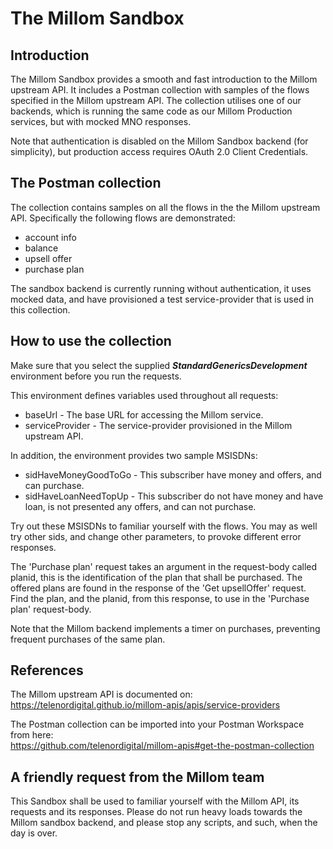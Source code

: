 # The Millom Sandbox

## Introduction

The Millom Sandbox provides a smooth and fast introduction to the Millom upstream API. 
It includes a Postman collection with samples of the flows specified in the Millom upstream API. 
The collection utilises one of our backends, which is running the same code as our Millom Production services, 
but with mocked MNO responses.

Note that authentication is disabled on the Millom Sandbox backend (for simplicity), 
but production access requires OAuth 2.0 Client Credentials.

## The Postman collection

The collection contains samples on all the flows in the the Millom upstream API.
Specifically the following flows are demonstrated:

- account info
- balance
- upsell offer
- purchase plan

The sandbox backend is currently running without authentication, it uses mocked data, 
and have provisioned a test service-provider that is used in this collection.

## How to use the collection

Make sure that you select the supplied ***StandardGenericsDevelopment*** environment before you run the requests.

This environment defines variables used throughout all requests:

- baseUrl - The base URL for accessing the Millom service.
- serviceProvider - The service-provider provisioned in the Millom upstream API.

In addition, the environment provides two sample MSISDNs:

- sidHaveMoneyGoodToGo - This subscriber have money and offers, and can purchase.
- sidHaveLoanNeedTopUp - This subscriber do not have money and have loan, is not presented any offers, and can not purchase.

Try out these MSISDNs to familiar yourself with the flows. You may as well try other sids, 
and change other parameters, to provoke different error responses.

The 'Purchase plan' request takes an argument in the request-body called planid, 
this is the identification of the plan that shall be purchased. 
The offered plans are found in the response of the 'Get upsellOffer' request. 
Find the plan, and the planid, from this response, to use in the 'Purchase plan' request-body.

Note that the Millom backend implements a timer on purchases, preventing frequent purchases of the same plan. 

## References
The Millom upstream API is documented on: <br>
https://telenordigital.github.io/millom-apis/apis/service-providers

The Postman collection can be imported into your Postman Workspace from here: <br>
    https://github.com/telenordigital/millom-apis#get-the-postman-collection

## A friendly request from the Millom team
This Sandbox shall be used to familiar yourself with the Millom API, its requests and its responses. 
Please do not run heavy loads towards the Millom sandbox backend, and please stop any scripts, 
and such, when the day is over.


